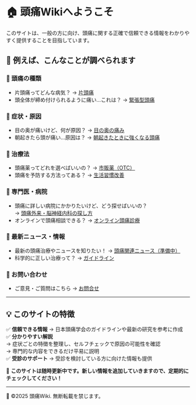 # 🏠 頭痛Wikiへようこそ

このサイトは、一般の方に向け、頭痛に関する正確で信頼できる情報をわかりやすく提供することを目指しています。

## 🔹 例えば、こんなことが調べられます

### 🏥 頭痛の種類
- 片頭痛ってどんな病気？ → [片頭痛](headache_types/migraine.md)
- 頭全体が締め付けられるように痛い…これは？ → [緊張型頭痛](headache_types/tension_headache.md)

### 🤕 症状・原因
- 目の奥が痛いけど、何が原因？ → [目の奥の痛み](symptoms/headache_around_eyes.md)
- 朝起きたら頭が痛い…原因は？ → [朝起きたときに強くなる頭痛](symptoms/headache_morning.md)

### 💊 治療法
- 頭痛薬ってどれを選べばいいの？ → [市販薬（OTC）](treatment/otc.md)
- 頭痛を予防する方法ってある？ → [生活習慣改善](treatment/lifestyle.md)

### 🏥 専門医・病院
- 頭痛に詳しい病院にかかりたいけど、どう探せばいいの？<br>
    → [頭痛外来・脳神経内科の探し方](doctors/find_doctor.md)
- オンラインで頭痛相談できる？ → [オンライン頭痛診療](doctors/online_headache.md)

### 📰 最新ニュース・情報
- 最新の頭痛治療やニュースを知りたい！ → [頭痛関連ニュース（準備中）](news.md)
- 科学的に正しい治療って？ → [ガイドライン](research/guidelines.md)

### 📩 お問い合わせ
- ご意見・ご質問はこちら → [お問合せ](inquiry.md)

---

## 💡 このサイトの特徴

✅ **信頼できる情報** → 日本頭痛学会のガイドラインや最新の研究を参考に作成<br>
✅ **分かりやすい解説** <br>
    → 症状ごとの特徴を整理し、セルフチェックで原因の可能性を確認<br>
    → 専門的な内容をできるだけ平易に説明<br>
✅ **受診のサポート** → 受診を検討している方に向けた情報も提供<br>

📌 **このサイトは随時更新中です。新しい情報を追加していきますので、定期的にチェックしてください！**

---
📌 ©2025 頭痛Wiki. 無断転載を禁じます。



